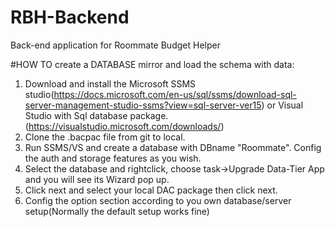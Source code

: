 # RBH-Backend
Back-end application for Roommate Budget Helper


#HOW TO create a DATABASE mirror and load the schema with data:
  1. Download and install the Microsoft SSMS studio(https://docs.microsoft.com/en-us/sql/ssms/download-sql-server-management-studio-ssms?view=sql-server-ver15) or Visual Studio with Sql database package. (https://visualstudio.microsoft.com/downloads/)
  2. Clone the .bacpac file from git to local.
  3. Run SSMS/VS and create a database with DBname "Roommate". Config the auth and storage features as you wish.
  4. Select the database and rightclick, choose task->Upgrade Data-Tier App and you will see its Wizard pop up.
  5. Click next and select your local DAC package then click next. 
  6. Config the option section according to you own database/server setup(Normally the default setup works fine)
